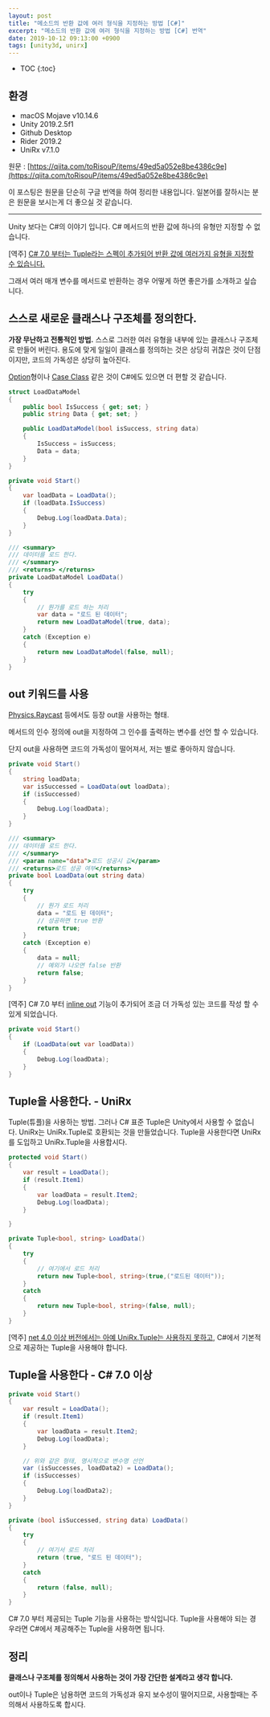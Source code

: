```yaml
---
layout: post
title: "메소드의 반환 값에 여러 형식을 지정하는 방법 [C#]"
excerpt: "메소드의 반환 값에 여러 형식을 지정하는 방법 [C#] 번역"
date: 2019-10-12 09:13:00 +0900
tags: [unity3d, unirx]
---
```

* TOC
{:toc}

## 환경

- macOS Mojave v10.14.6
- Unity 2019.2.5f1
- Github Desktop
- Rider 2019.2
- UniRx v7.1.0

원문 : [https://qiita.com/toRisouP/items/49ed5a052e8be4386c9e](https://qiita.com/toRisouP/items/49ed5a052e8be4386c9e)

이 포스팅은 원문을 단순히 구글 번역을 하여 정리한 내용입니다. 일본어를 잘하시는 분은 원문을 보시는게 더 좋으실 것 같습니다. 

---

Unity 보다는 C#의 이야기 입니다. C# 메서드의 반환 값에 하나의 유형만 지정할 수 없습니다.

[역주] [C# 7.0 부터는 Tuple라는 스펙이 추가되어 반환 값에 여러가지 유형을 지정할 수 있습니다.](https://docs.microsoft.com/ko-kr/dotnet/csharp/tuples)

그래서 여러 매개 변수를 메서드로 반환하는 경우 어떻게 하면 좋은가를 소개하고 싶습니다.

## 스스로 새로운 클래스나 구조체를 정의한다.

**가장 무난하고 전통적인 방법.** 스스로 그러한 여러 유형을 내부에 있는 클래스나 구조체로 만들어 버린다. 용도에 맞게 일일이 클래스를 정의하는 것은 상당히 귀찮은 것이 단점이지만, 코드의 가독성은 상당히 높아진다.

[Option](https://www.scala-lang.org/api/2.9.1/scala/Option.html)형이나 [Case Class](https://docs.scala-lang.org/ko/tutorials/tour/case-classes.html.html) 같은 것이 C#에도 있으면 더 편할 것 같습니다.

```cs
struct LoadDataModel
{
    public bool IsSuccess { get; set; }
    public string Data { get; set; }

    public LoadDataModel(bool isSuccess, string data)
    {
        IsSuccess = isSuccess;
        Data = data;
    }
}

private void Start()
{
    var loadData = LoadData();
    if (loadData.IsSuccess)
    {
        Debug.Log(loadData.Data);
    }
}

/// <summary>
/// 데이터를 로드 한다.
/// </summary>
/// <returns> </returns>
private LoadDataModel LoadData()
{
    try
    {
        // 뭔가를 로드 하는 처리
        var data = "로드 된 데이터";
        return new LoadDataModel(true, data);
    }
    catch (Exception e)
    {
        return new LoadDataModel(false, null);
    }
}
```

## out 키워드를 사용

[Physics.Raycast](https://docs.unity3d.com/kr/current/ScriptReference/Physics.Raycast.html) 등에서도 등장 out을 사용하는 형태.

메서드의 인수 정의에 out을 지정하여 그 인수를 출력하는 변수를 선언 할 수 있습니다.

단지 out을 사용하면 코드의 가독성이 떨어져서, 저는 별로 좋아하지 않습니다.

```cs
private void Start()
{
    string loadData;
    var isSuccessed = LoadData(out loadData);
    if (isSuccessed)
    {
        Debug.Log(loadData);
    }
}

/// <summary>
/// 데이터를 로드 한다.
/// </summary>
/// <param name="data">로드 성공시 값</param>
/// <returns>로드 성공 여부</returns>
private bool LoadData(out string data)
{
    try
    {
        // 뭔가 로드 처리
        data = "로드 된 데이터";
        // 성공하면 true 반환
        return true;
    }
    catch (Exception e)
    {
        data = null;
        // 예외가 나오면 false 반환
        return false;
    }
}
```

[역주] C# 7.0 부터 [inline out](https://docs.microsoft.com/ko-kr/dotnet/csharp/whats-new/csharp-7#out-variables) 기능이 추가되어 조금 더 가독성 있는 코드를 작성 할 수 있게 되었습니다.

```cs
private void Start()
{
    if (LoadData(out var loadData))
    {
        Debug.Log(loadData);
    }
}
```

## Tuple을 사용한다. - UniRx

Tuple(튜플)을 사용하는 방법. 그러나 C# 표준 Tuple은 Unity에서 사용할 수 없습니다. UniRx는 UniRx.Tuple로 호환되는 것을 만들었습니다. Tuple을 사용한다면 UniRx를 도입하고 UniRx.Tuple을 사용합시다.

```cs
protected void Start()
{
    var result = LoadData();
    if (result.Item1)
    {
        var loadData = result.Item2;
        Debug.Log(loadData);
    }

}

private Tuple<bool, string> LoadData()
{
    try
    {
        // 여기에서 로드 처리
        return new Tuple<bool, string>(true,("로드된 데이터"));
    }
    catch
    {
        return new Tuple<bool, string>(false, null);
    }
}
```

[역주] [net 4.0 이상 버전에서는 아예 UniRx.Tuple는 사용하지 못하고,](https://github.com/neuecc/UniRx/blob/7.1.0/Assets/Plugins/UniRx/Scripts/System/Tuple.cs#L7) C#에서 기본적으로 제공하는 Tuple을 사용해야 합니다.

## Tuple을 사용한다 - C# 7.0 이상

```cs
private void Start()
{
    var result = LoadData();
    if (result.Item1)
    {
        var loadData = result.Item2;
        Debug.Log(loadData);
    }

    // 위와 같은 형태, 명시적으로 변수명 선언
    var (isSuccesses, loadData2) = LoadData();
    if (isSuccesses)
    {
        Debug.Log(loadData2);
    }
}

private (bool isSuccessed, string data) LoadData()
{
    try 
    { 
        // 여기서 로드 처리
        return (true, "로드 된 데이터");
    } 
    catch 
    { 
        return (false, null);
    }
}
```

C# 7.0 부터 제공되는 Tuple 기능을 사용하는 방식입니다. Tuple을 사용해야 되는 경우라면 C#에서 제공해주는 Tuple을 사용하면 됩니다.

## 정리

**클래스나 구조체를 정의해서 사용하는 것이 가장 간단한 설계라고 생각 합니다.**

out이나 Tuple은 남용하면 코드의 가독성과 유지 보수성이 떨어지므로, 사용할때는 주의해서 사용하도록 합시다.